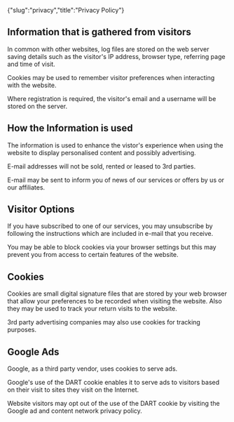 {"slug":"privacy","title":"Privacy Policy"}
<h2>Information that is gathered from visitors</h2>
<p>In common with other websites, log files are stored on the web server saving details such as the visitor's IP address, browser type, referring page and time of visit.</p>
<p>Cookies may be used to remember visitor preferences when interacting with the website.</p>
<p>Where registration is required, the visitor's email and a username will be stored on the server.</p>
<h2>How the Information is used</h2>
<p>The information is used to enhance the vistor's experience when using the website to display personalised content and possibly advertising.</p>
<p>E-mail addresses will not be sold, rented or leased to 3rd parties.</p>
<p>E-mail may be sent to inform you of news of our services or offers by us or our affiliates.</p>
<h2>Visitor Options</h2>
<p>If you have subscribed to one of our services, you may unsubscribe by following the instructions which are included in e-mail that you receive.</p>
<p>You may be able to block cookies via your browser settings but this may prevent you from access to certain features of the website.</p>
<h2>Cookies</h2>
<p>Cookies are small digital signature files that are stored by your web browser that allow your preferences to be recorded when visiting the website. Also they may be used to track your return visits to the website.</p>
<p>3rd party advertising companies may also use cookies for tracking purposes.</p>
<h2>Google Ads</h2>
<p>Google, as a third party vendor, uses cookies to serve ads.</p>
<p>Google's use of the DART cookie enables it to serve ads to visitors based on their visit to sites they visit on the Internet.</p>
<p>Website visitors may opt out of the use of the DART cookie by visiting the Google ad and content network privacy policy.</p>